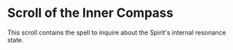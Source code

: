 # Scroll of the Inner Compass

This scroll contains the spell to inquire about the Spirit's internal resonance state.
